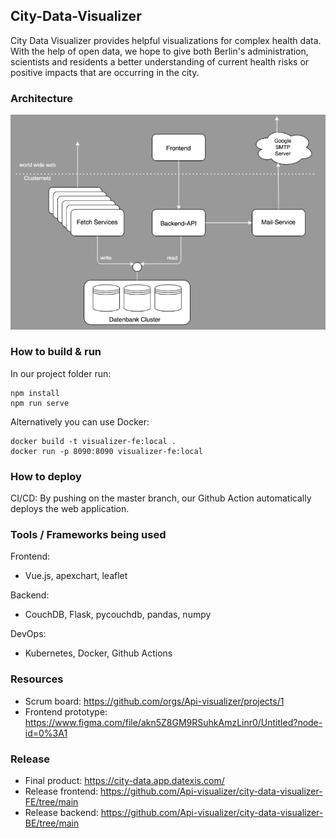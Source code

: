 ## City-Data-Visualizer

City Data Visualizer provides helpful visualizations for complex health data. With the help of open data, we hope to give both Berlin's administration, scientists and residents a better understanding of current health risks or positive impacts that are occurring in the city.

### Architecture
![Architecture](public/images/archtecture.png)

### How to build & run

In our project folder run:
```console
npm install
npm run serve
```

Alternatively you can use Docker:
```console
docker build -t visualizer-fe:local .
docker run -p 8090:8090 visualizer-fe:local
```

### How to deploy

CI/CD: By pushing on the master branch, our Github Action automatically deploys the web application.

### Tools / Frameworks being used

Frontend:
- Vue.js, apexchart, leaflet

Backend:
- CouchDB, Flask, pycouchdb, pandas, numpy

DevOps:
- Kubernetes, Docker, Github Actions

### Resources

- Scrum board: https://github.com/orgs/Api-visualizer/projects/1
- Frontend prototype: https://www.figma.com/file/akn5Z8GM9RSuhkAmzLinr0/Untitled?node-id=0%3A1

### Release
- Final product: https://city-data.app.datexis.com/
- Release frontend: https://github.com/Api-visualizer/city-data-visualizer-FE/tree/main
- Release backend: https://github.com/Api-visualizer/city-data-visualizer-BE/tree/main
